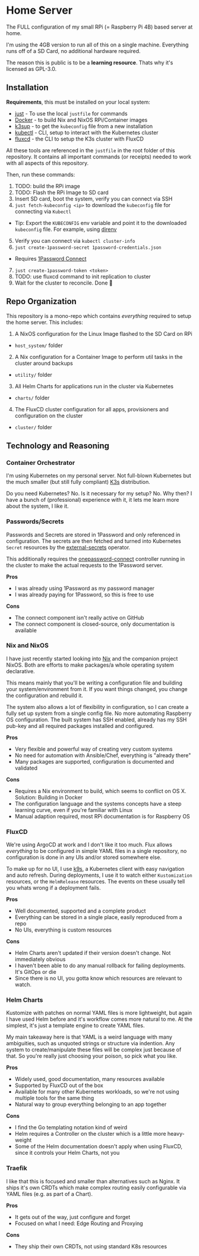 # Home Server

The FULL configuration of my small RPi (= Raspberry Pi 4B) based server at home.

I'm using the 4GB version to run all of this on a single machine. Everything runs off of a SD Card, no additional hardware required.

The reason this is public is to be a **learning resource**. Thats why it's licensed as GPL-3.0.

## Installation

**Requirements**, this must be installed on your local system:

* [just](https://github.com/casey/just) - To use the local `justfile` for commands
* [Docker](https://www.docker.com/products/docker-desktop/) - to build Nix and NixOS RPi/Container images
* [k3sup](https://github.com/alexellis/k3sup) - to get the `kubeconfig` file from a new installation
* [kubectl](https://kubernetes.io/docs/tasks/tools/) - CLI, setup to interact with the Kubernetes cluster
* [fluxcd](https://fluxcd.io/) - the CLI to setup the K3s cluster with FluxCD

All these tools are referenced in the `justfile` in the root folder of this repository. It contains all important commands (or receipts) needed to work with all aspects of this repository.

Then, run these commands:

1. TODO: build the RPi image
2. TODO: Flash the RPi Image to SD card
3. Insert SD card, boot the system, verify you can connect via SSH
4. `just fetch-kubeconfig <ip>` to download the `kubeconfig` file for connecting via `Kubectl`
  * Tip: Export the `KUBECONFIG` env variable and point it to the downloaded `kubeconfig` file. For example, using [direnv](https://direnv.net/)
5. Verify you can connect via `kubectl cluster-info`
6. `just create-1password-secret 1password-credentials.json`
  * Requires [1Password Connect](https://start.1password.com/integrations/connect)
7. `just create-1password-token <token>`
8. TODO: use fluxcd command to init replication to cluster
9. Wait for the cluster to reconcile. Done :tada:

## Repo Organization

This repository is a mono-repo which contains _everything_ required to setup the home server. This includes:

1. A NixOS configuration for the Linux Image flashed to the SD Card on RPi
  * `host_system/` folder
2. A Nix configuration for a Container Image to perform util tasks in the cluster around backups
  * `utility/` folder
3. All Helm Charts for applications run in the cluster via Kubernetes
  * `charts/` folder
4. The FluxCD cluster configuration for all apps, provisioners and configuration on the cluster
  * `cluster/` folder

## Technology and Reasoning

### Container Orchestrator

I'm using Kubernetes on my personal server. Not full-blown Kubernetes but the much smaller (but still fully compliant) [K3s](https://k3s.io/) distribution.

Do you need Kubernetes? No. Is it necessary for my setup? No. Why then? I have a bunch of (professional) experience with it, it lets me learn more about the system, I like it.

### Passwords/Secrets

Passwords and Secrets are stored in 1Password and only referenced in configuration. The secrets are then fetched and turned into Kubernetes `Secret` resources by the [external-secrets](https://external-secrets.io/) operator.

This additionally requires the [onepassword-connect](https://github.com/1Password/connect) controller running in the cluster to make the actual requests to the 1Password server.

**Pros**
+ I was already using 1Password as my password manager
+ I was already paying for 1Password, so this is free to use

**Cons**
- The connect component isn't really active on GitHub
- The connect component is closed-source, only documentation is available

### Nix and NixOS

I have just recently started looking into [Nix](https://nixos.org/) and the companion project NixOS. Both are efforts to make packages/a whole operating system declarative.

This means mainly that you'll be writing a configuration file and building your system/environment from it. If you want things changed, you change the configuration and rebuild it.

The system also allows a lot of flexibility in configuration, so I can create a fully set up system from a single config file. No more automating Raspberry OS configuration. The built system has SSH enabled, already has my SSH pub-key and all required packages installed and configured.

**Pros**
+ Very flexible and powerful way of creating very custom systems
+ No need for automation with Ansible/Chef, everything is "already there"
+ Many packages are supported, configuration is documented and validated

**Cons**
- Requires a Nix environment to build, which seems to conflict on OS X. Solution: Building in Docker
- The configuration language and the systems concepts have a steep learning curve, even if you're familiar with Linux
- Manual adaption required, most RPi documentation is for Raspberry OS

### FluxCD

We're using ArgoCD at work and I don't like it too much. Flux allows _everything_ to be configured in simple YAML files in a single repository, no configuration is done in any UIs and/or stored somewhere else.

To make up for no UI, I use [k9s](https://k9scli.io/), a Kubernetes client with easy navigation and auto refresh. During deployments, I use it to watch either `Kustomization` resources, or the `HelmRelease` resources. The events on these usually tell you whats wrong if a deployment fails.

**Pros**
+ Well documented, supported and a complete product
+ Everything can be stored in a single place, easily reproduced from a repo
+ No UIs, everything is custom resources

**Cons**
- Helm Charts aren't updated if their version doesn't change. Not immediately obvious
- I haven't been able to do any manual rollback for failing deployments. It's GitOps or die
- Since there is no UI, you gotta know which resources are relevant to watch.

### Helm Charts

Kustomize with patches on normal YAML files is more lightweight, but again I have used Helm before and it's workflow comes more natural to me. At the simplest, it's just a template engine to create YAML files.

My main takeaway here is that YAML is a weird language with many ambiguities, such as unquoted strings or structure via indention. Any system to create/manipulate these files will be complex just because of that. So you're really just choosing your poison, so pick what you like.

**Pros**
+ Widely used, good documentation, many resources available
+ Supported by FluxCD out of the box
+ Available for many other Kubernetes workloads, so we're not using multiple tools for the same thing
+ Natural way to group everything belonging to an app together

**Cons**
- I find the Go templating notation kind of weird
- Helm requires a Controller on the cluster which is a little more heavy-weight
- Some of the Helm documentation doesn't apply when using FluxCD, since it controls your Helm Charts, not you

### Traefik

I like that this is focused and smaller than alternatives such as Nginx. It ships it's own CRDTs which make complex routing easily configurable via YAML files (e.g. as part of a Chart).

**Pros**
+ It gets out of the way, just configure and forget
+ Focused on what I need: Edge Routing and Proxying

**Cons**
- They ship their own CRDTs, not using standard K8s resources
